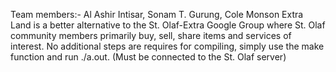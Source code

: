 Team members:- Al Ashir Intisar, Sonam T. Gurung, Cole Monson
Extra Land is a better alternative to the St. Olaf-Extra Google Group where St. Olaf community members primarily buy, sell, share items and services of interest.
No additional steps are requires for compiling, simply use the make function and run ./a.out. (Must be connected to the St. Olaf server)
